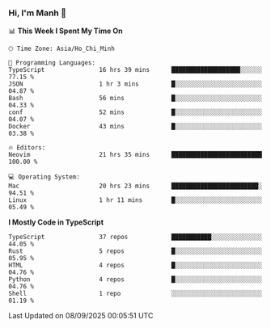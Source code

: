 ### Hi, I'm Manh 👋

<!--START_SECTION:waka-->
📊 **This Week I Spent My Time On** 

```text
🕑︎ Time Zone: Asia/Ho_Chi_Minh

💬 Programming Languages: 
TypeScript               16 hrs 39 mins      ███████████████████░░░░░░   77.15 % 
JSON                     1 hr 3 mins         █░░░░░░░░░░░░░░░░░░░░░░░░   04.87 % 
Bash                     56 mins             █░░░░░░░░░░░░░░░░░░░░░░░░   04.33 % 
conf                     52 mins             █░░░░░░░░░░░░░░░░░░░░░░░░   04.07 % 
Docker                   43 mins             █░░░░░░░░░░░░░░░░░░░░░░░░   03.38 % 

🔥 Editors: 
Neovim                   21 hrs 35 mins      █████████████████████████   100.00 % 

💻 Operating System: 
Mac                      20 hrs 23 mins      ████████████████████████░   94.51 % 
Linux                    1 hr 11 mins        █░░░░░░░░░░░░░░░░░░░░░░░░   05.49 % 
```

**I Mostly Code in TypeScript** 

```text
TypeScript               37 repos            ███████████░░░░░░░░░░░░░░   44.05 % 
Rust                     5 repos             █░░░░░░░░░░░░░░░░░░░░░░░░   05.95 % 
HTML                     4 repos             █░░░░░░░░░░░░░░░░░░░░░░░░   04.76 % 
Python                   4 repos             █░░░░░░░░░░░░░░░░░░░░░░░░   04.76 % 
Shell                    1 repo              ░░░░░░░░░░░░░░░░░░░░░░░░░   01.19 % 
```




 Last Updated on 08/09/2025 00:05:51 UTC
<!--END_SECTION:waka-->
